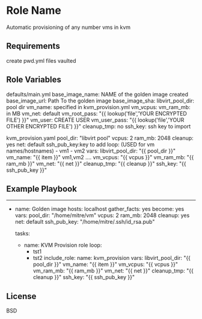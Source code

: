 Role Name
=========

Automatic provisioning of any number vms in kvm

Requirements
------------

create pwd.yml files vaulted

Role Variables
--------------

defaults/main.yml 
base_image_name:  NAME of the golden image created
base_image_url: Path To the golden image
base_image_sha: 
libvirt_pool_dir: pool dir
vm_name: specified in kvm_provision.yml 
vm_vcpus: 
vm_ram_mb: in MB
vm_net: default
vm_root_pass: "{{ lookup('file','YOUR ENCRYPTED FILE') }}"
vm_user: CREATE USER
vm_user_pass: "{{ lookup('file','YOUR OTHER ENCRYPTED FILE') }}"
cleanup_tmp: no
ssh_key: ssh key to import

kvm_provision.yaml
 pool_dir: "libvirt pool"
    vcpus: 2
    ram_mb: 2048
    cleanup: yes
    net: default
    ssh_pub_key:key to add
loop: (USED for vm names/hostnames)
        - vm1
        - vm2
vars:
        libvirt_pool_dir: "{{ pool_dir }}"
        vm_name: "{{ item }}"         vm1,vm2 ....
        vm_vcpus: "{{ vcpus }}"
        vm_ram_mb: "{{ ram_mb }}"
        vm_net: "{{ net }}"
        cleanup_tmp: "{{ cleanup }}"
        ssh_key: "{{ ssh_pub_key }}"


Example Playbook
----------------

---
- name: Golden image
  hosts: localhost
  gather_facts: yes
  become: yes
  vars:
    pool_dir: "/home/mitre/vm"
    vcpus: 2
    ram_mb: 2048
    cleanup: yes
    net: default
    ssh_pub_key: "/home/mitre/.ssh/id_rsa.pub"

  tasks:
    - name: KVM Provision role
      loop:
        - tst1
        - tst2
      include_role:
        name: kvm_provision
      vars:
        libvirt_pool_dir: "{{ pool_dir }}"
        vm_name: "{{ item }}"
        vm_vcpus: "{{ vcpus }}"
        vm_ram_mb: "{{ ram_mb }}"
        vm_net: "{{ net }}"
        cleanup_tmp: "{{ cleanup }}"
        ssh_key: "{{ ssh_pub_key }}"

    

License
-------

BSD



